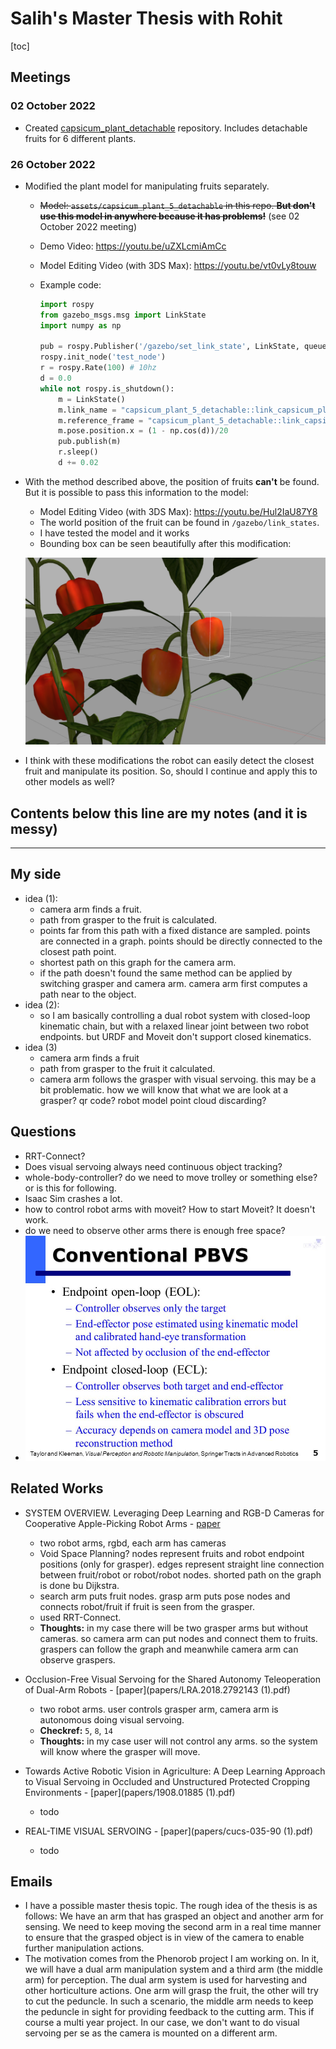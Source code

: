 # Salih's Master Thesis with Rohit

[toc]

## Meetings

### 02 October 2022

- Created [capsicum_plant_detachable](https://gitlab.igg.uni-bonn.de/phenorob/oc2/active_perception/capsicum_plant_detachable) repository. Includes detachable fruits for 6 different plants.

### 26 October 2022

- Modified the plant model for manipulating fruits separately.

  - ~~Model: `assets/capsicum_plant_5_detachable` in this repo. **But don't use this model in anywhere because it has problems!**~~ (see 02 October 2022 meeting)

  - Demo Video: https://youtu.be/uZXLcmiAmCc

  - Model Editing Video (with 3DS Max): https://youtu.be/vt0vLy8touw

  - Example code:

    ```python
    import rospy
    from gazebo_msgs.msg import LinkState
    import numpy as np
    
    pub = rospy.Publisher('/gazebo/set_link_state', LinkState, queue_size=2)
    rospy.init_node('test_node')
    r = rospy.Rate(100) # 10hz
    d = 0.0
    while not rospy.is_shutdown():
        m = LinkState()
        m.link_name = "capsicum_plant_5_detachable::link_capsicum_plant_5_fruit1"
        m.reference_frame = "capsicum_plant_5_detachable::link_capsicum_plant_5_body"
        m.pose.position.x = (1 - np.cos(d))/20
        pub.publish(m)
        r.sleep()
        d += 0.02
    ```

- With the method described above, the position of fruits **can't** be found. But it is possible to pass this information to the model:

  - Model Editing Video (with 3DS Max): https://youtu.be/Hul2IaU87Y8
  - The world position of the fruit can be found in `/gazebo/link_states`.
  - I have tested the model and it works 
  - Bounding box can be seen beautifully after this modification:

  ![ss1](assets/ss1.png)

- I think with these modifications the robot can easily detect the closest fruit and manipulate its position. So, should I continue and apply this to other models as well?



## Contents below this line are my notes (and it is messy)

------------------------



## My side

- idea (1):
  - camera arm finds a fruit.
  - path from grasper to the fruit is calculated.
  - points far from this path with a fixed distance are sampled. points are connected in a graph. points should be directly connected to the closest path point.
  - shortest path on this graph for the camera arm. 
  - if the path doesn't found the same method can be applied by switching grasper and camera arm. camera arm first computes a path near to the object.
- idea (2):
  - so I am basically controlling a dual robot system with closed-loop kinematic chain, but with a relaxed linear joint between two robot endpoints. but URDF and Moveit don't support closed kinematics.
- idea (3)
  - camera arm finds a fruit
  - path from grasper to the fruit it calculated.
  - camera arm follows the grasper with visual servoing. this may be a bit problematic. how we will know that what we are look at a grasper? qr code? robot model point cloud discarding?


## Questions

- RRT-Connect?
- Does visual servoing always need continuous object tracking?
- whole-body-controller? do we need to move trolley or something else? or is this for following.
- Isaac Sim crashes a lot. 
- how to control robot arms with moveit? How to start Moveit? It doesn't work.
- do we need to observe other arms there is enough free space?
- ![Conventional+PBVS+Endpoint+open-loop+(EOL)_](assets/Conventional+PBVS+Endpoint+open-loop+(EOL)_.jpg)

## Related Works

- SYSTEM OVERVIEW. Leveraging Deep Learning and RGB-D Cameras for Cooperative Apple-Picking Robot Arms - [paper](papers/aim.201901125.pdf)
  - two robot arms, rgbd, each arm has cameras
  - Void Space Planning? nodes represent fruits and robot endpoint positions (only for grasper). edges represent straight line connection between fruit/robot or robot/robot nodes. shorted path on the graph is done bu Dijkstra.
  - search arm puts fruit nodes. grasp arm puts pose nodes and connects robot/fruit if fruit is seen from the grasper.
  - used RRT-Connect. 
  - **Thoughts:** in my case there will be two grasper arms but without cameras. so camera arm can put nodes and connect them to fruits. graspers can follow the graph and meanwhile camera arm can observe graspers.
- Occlusion-Free Visual Servoing for the Shared Autonomy Teleoperation of Dual-Arm Robots - [paper](papers/LRA.2018.2792143 (1).pdf)
  - two robot arms. user controls grasper arm, camera arm is autonomous doing visual servoing. 
  - **Checkref:** `5`, `8`, `14`
  - **Thoughts:** in my case user will not control any arms. so the system will know where the grasper will move. 


- Towards Active Robotic Vision in Agriculture: A Deep Learning Approach to Visual Servoing in Occluded and Unstructured Protected Cropping Environments - [paper](papers/1908.01885 (1).pdf)
  - todo
- REAL-TIME VISUAL SERVOING - [paper](papers/cucs-035-90 (1).pdf)

  - todo


## Emails

- I have a possible master thesis topic. The rough idea of the thesis is as follows: We have an arm that has grasped an object and another arm for sensing. We need to keep moving the second arm in a real time manner to ensure that the grasped object is in view of the camera to enable further manipulation actions. 
- The motivation comes from the Phenorob project I am working on. In it, we will have a dual arm manipulation system and a third arm (the middle arm) for perception. The dual arm system is used for harvesting and other horticulture actions. One arm will grasp the fruit, the other will try to cut the peduncle. In such a scenario, the middle arm needs to keep the peduncle in sight for providing feedback to the cutting arm. This if course a multi year project. In our case, we don't want to do visual servoing per se as the camera is mounted on a different arm. 
